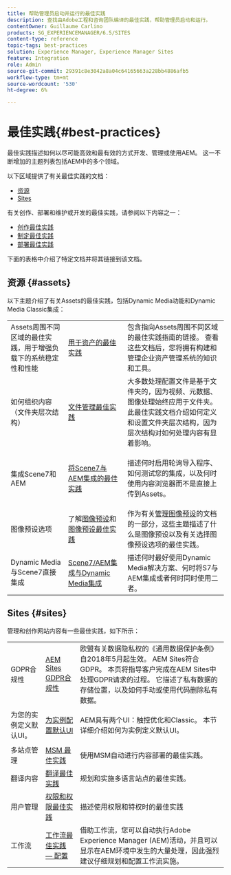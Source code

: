 ```yaml
---
title: 帮助管理员启动并运行的最佳实践
description: 查找由Adobe工程和咨询团队编译的最佳实践，帮助管理员启动和运行。
contentOwner: Guillaume Carlino
products: SG_EXPERIENCEMANAGER/6.5/SITES
content-type: reference
topic-tags: best-practices
solution: Experience Manager, Experience Manager Sites
feature: Integration
role: Admin
source-git-commit: 29391c8e3042a8a04c64165663a228bb4886afb5
workflow-type: tm+mt
source-wordcount: '530'
ht-degree: 6%

---
```


# 最佳实践{#best-practices}

最佳实践描述如何以尽可能高效和最有效的方式开发、管理或使用AEM。 这一不断增加的主题列表包括AEM中的多个领域。

以下区域提供了有关最佳实践的文档：

* [资源](#assets)
* [Sites](#sites)

有关创作、部署和维护或开发的最佳实践，请参阅以下内容之一：

* [创作最佳实践](/help/sites-authoring/best-practices.md)
* [制定最佳实践](/help/sites-developing/best-practices.md)
* [部署最佳实践](/help/sites-deploying/best-practices.md)

下面的表格中介绍了特定文档并将其链接到该文档。

## 资源 {#assets}

以下主题介绍了有关Assets的最佳实践，包括Dynamic Media功能和Dynamic Media Classic集成：

<table>
 <tbody>
  <tr>
   <td>Assets周围不同区域的最佳实践，用于增强负载下的系统稳定性和性能</td>
   <td><a href="/help/assets/best-practices-for-assets.md">用于资产的最佳实践</a></td>
   <td>包含指向Assets周围不同区域的最佳实践指南的链接。 查看这些文档后，您将拥有构建和管理企业资产管理系统的知识和工具。</td>
  </tr>
  <tr>
   <td>如何组织内容（文件夹层次结构）</td>
   <td><a href="/help/assets/organize-assets.md">文件管理最佳实践</a></td>
   <td>大多数处理配置文件是基于文件夹的，因为视频、元数据、图像处理始终应用于文件夹。 此最佳实践文档介绍如何定义和设置文件夹层次结构，因为层次结构对如何处理内容有显着影响。 </td>
  </tr>
  <tr>
   <td>集成Scene7和AEM</td>
   <td><a href="/help/sites-administering/scene7.md#best-practices-for-integrating-scene-with-aem">将Scene7与AEM集成的最佳实践</a></td>
   <td><p>描述何时启用轮询导入程序、如何测试您的集成，以及何时使用内容浏览器而不是直接上传到Assets。</p> </td>
  </tr>
  <tr>
   <td>图像预设选项</td>
   <td>了解<a href="/help/assets/managing-image-presets.md#understanding-image-presets">图像预设</a>和<a href="/help/assets/managing-image-presets.md#image-preset-options">图像预设最佳实践</a></td>
   <td>作为有关<a href="/help/assets/managing-image-presets.md">管理图像预设</a>的文档的一部分，这些主题描述了什么是图像预设以及有关选择图像预设选项的最佳实践。</td>
  </tr>
  <tr>
   <td>Dynamic Media与Scene7直接集成</td>
   <td><a href="/help/sites-administering/scene7.md#aem-scene-integration-versus-dynamic-media">Scene7/AEM集成与Dynamic Media集成</a></td>
   <td>描述何时最好使用Dynamic Media解决方案、何时将S7与AEM集成或者何时同时使用二者。</td>
  </tr>
 </tbody>
</table>

## Sites {#sites}

管理和创作网站内容有一些最佳实践，如下所示：

<table>
 <tbody>
  <tr>
   <td>GDPR合规性</td>
   <td><a href="/help/sites-administering/gdpr-compliance-sites.md">AEM Sites GDPR合规性</a></td>
   <td>欧盟有关数据隐私权的《通用数据保护条例》自2018年5月起生效。 AEM Sites符合GDPR。 本页将指导客户完成在AEM Sites中处理GDPR请求的过程。 它描述了私有数据的存储位置，以及如何手动或使用代码删除私有数据。</td>
  </tr>
  <tr>
   <td>为您的实例定义默认UI。</td>
   <td><p><a href="/help/sites-authoring/select-ui.md#configuring-the-default-ui-for-your-instance">为实例配置默认UI</a></p> </td>
   <td>AEM具有两个UI：触控优化和Classic。 本节详细介绍如何为实例定义默认UI。</td>
  </tr>
  <tr>
   <td>多站点管理</td>
   <td><a href="/help/sites-administering/msm-best-practices.md">MSM 最佳实践</a></td>
   <td>使用MSM自动进行内容部署的最佳实践。 </td>
  </tr>
  <tr>
   <td>翻译内容</td>
   <td><a href="/help/sites-administering/tc-bp.md">翻译最佳实践</a></td>
   <td>规划和实施多语言站点的最佳实践。</td>
  </tr>
  <tr>
   <td>用户管理</td>
   <td><a href="/help/sites-administering/security.md#best-practices">权限和权限最佳实践</a></td>
   <td>描述使用权限和特权时的最佳实践 </td>
  </tr>
  <tr>
   <td>工作流</td>
   <td><a href="/help/sites-developing/workflows-best-practices.md#configuration">工作流最佳实践 — 配置</a></td>
   <td>借助工作流，您可以自动执行Adobe Experience Manager (AEM)活动，并且可以显示在AEM环境中发生的大量处理，因此强烈建议仔细规划和配置工作流实施。</td>
  </tr>
 </tbody>
</table>
